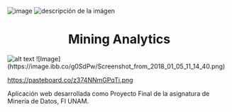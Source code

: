 ![image](https://drive.google.com/uc?export=view&id=1913oZeBZPBNiUuk8gu3ZSbLBA2l_VQtG)
![descripción de la imágen](https://pasteboard.co/z374NNmGPqTi.png)
<h1 align="center"> Mining Analytics </h1>
<img src="https://pasteboard.co/z374NNmGPqTi.png" alt="alt text" />
![Image](https://image.ibb.co/g0SdPw/Screenshot_from_2018_01_05_11_14_40.png)


https://pasteboard.co/z374NNmGPqTi.png

Aplicación web desarrollada como Proyecto Final de la asignatura de Minería de Datos, FI UNAM.
